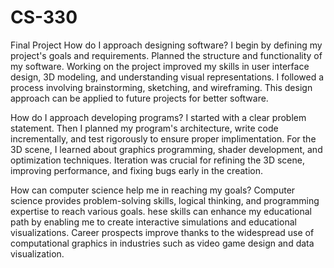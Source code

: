 # CS-330
Final Project
How do I approach designing software?
I begin by defining my project's goals and requirements. Planned the structure and functionality of my software. Working on the project improved my skills in user interface design, 3D modeling, and understanding visual representations.
I followed a process involving brainstorming, sketching, and wireframing. This design approach can be applied to future projects for better software.

How do I approach developing programs?
I started with a clear problem statement. Then I planned my program's architecture, write code incrementally, and test rigorously to ensure proper implimentation. For the 3D scene, I learned about graphics programming, shader development, and optimization techniques.
Iteration was crucial for refining the 3D scene, improving performance, and fixing bugs early in the creation.

How can computer science help me in reaching my goals?
Computer science provides problem-solving skills, logical thinking, and programming expertise to reach various goals. hese skills can enhance my educational path by enabling me to create interactive simulations and educational visualizations.
Career prospects improve thanks to the widespread use of computational graphics in industries such as video game design and data visualization.

